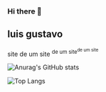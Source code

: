 ### Hi there 👋
## luis gustavo 
site de um site <sup> de um site<sup>de um site</sup></sup>


![Anurag's GitHub stats](https://github-readme-stats.vercel.app/api?username=luisdpalha&show_icons=true&theme=radical)

![Top Langs](https://github-readme-stats.vercel.app/api/top-langs/?username=luisdpalha&hide_progress=true)
